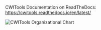 CWITools Documentation on ReadTheDocs: https://cwitools.readthedocs.io/en/latest/

![CWITools Organizational Chart](cwitools/data/orgchart.png)
